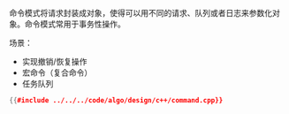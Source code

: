 命令模式将请求封装成对象，使得可以用不同的请求、队列或者日志来参数化对象。命令模式常用于事务性操作。

场景：

- 实现撤销/恢复操作
- 宏命令（复合命令）
- 任务队列

```cpp
{{#include ../../../code/algo/design/c++/command.cpp}}
```
